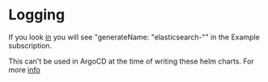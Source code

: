 # Logging

If you look [in](https://docs.openshift.com/container-platform/4.3/logging/cluster-logging-deploying.html)
you will see "generateName: "elasticsearch-"" in the Example subscription.

This can't be used in ArgoCD at the time of writing these helm charts.
For more [info](https://github.com/argoproj/argo-cd/issues/1639)
